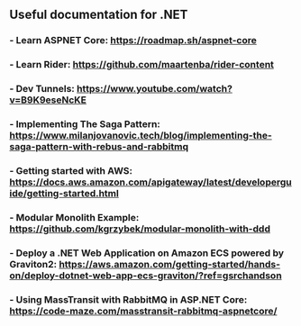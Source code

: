 
## Useful documentation for .NET

### - Learn ASPNET Core: https://roadmap.sh/aspnet-core

### - Learn Rider: https://github.com/maartenba/rider-content

### - Dev Tunnels: https://www.youtube.com/watch?v=B9K9eseNcKE

### - Implementing The Saga Pattern: https://www.milanjovanovic.tech/blog/implementing-the-saga-pattern-with-rebus-and-rabbitmq

### - Getting started with AWS: https://docs.aws.amazon.com/apigateway/latest/developerguide/getting-started.html

### - Modular Monolith Example: https://github.com/kgrzybek/modular-monolith-with-ddd

### - Deploy a .NET Web Application on Amazon ECS powered by Graviton2: https://aws.amazon.com/getting-started/hands-on/deploy-dotnet-web-app-ecs-graviton/?ref=gsrchandson

### - Using MassTransit with RabbitMQ in ASP.NET Core: https://code-maze.com/masstransit-rabbitmq-aspnetcore/
